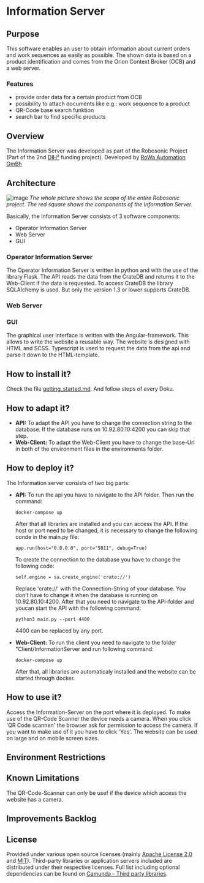 # Information Server

## Purpose
This software enables an user to obtain information about current orders and work sequences as easily as possible. The shown data is based on a product identification and comes from the Orion Context Broker (OCB) and a web server.

### Features
  - provide order data for a certain product from OCB
  - possibility to attach documents like e.g.: work sequence to a product
  - QR-Code base search funktion
  - search bar to find specific products

## Overview
The Information Server was developed as part of the Robosonic Project (Part of the 2nd [DIH²](http://www.dih-squared.eu/) funding project). Developed by [RoWa Automation GmBh](https://www.rowa-automation.at/)

## Architecture

![image](https://user-images.githubusercontent.com/102011176/175545443-489eeeb5-7f34-4d03-aa02-6bf11b5d22fd.png)
*The whole picture shows the scope of the entire Robosonic project. The red square shows the components of the Information Server.*

Basically, the Information Server consists of 3 software components:
  - Operator Information Server
  - Web Server
  - GUI

### Operator Information Server
  The Operator Information Server is written in python and with the use of the library Flask.
  The API reads the data from the CrateDB and returns it to the Web-Client if the data is requested. To access CrateDB the library SQLAlchemy is used. But only the version 1.3 or lower supports CrateDB.


### Web Server

### GUI
  The graphical user interface is written with the Angular-framework. This allows to write the website a reusable way. The website is designed with HTML and SCSS. Typescript is used to request the data from the api and parse it down to the HTML-template.
  

## How to install it?

Check the file [getting_started.md](/docs/getting_started.md). And follow steps of every Doku.

## How to adapt it?
  - **API:** To adapt the API you have to change the connection string to the database.
     If the database runs on 10.92.80.10:4200 you can skip that step.
  - **Web-Client:** To adapt the Web-Client you have to change the base-Url in both of the environment files in the environments folder.

## How to deploy it?
The Information server consists of two big parts:
  - **API:** To run the api you have to navigate to the API folder. Then run the command:

        docker-compose up

    After that all libraries are installed and you can access the API.
    If the host or port need to be changed, it is necessary to change the following conde in the main.py file:
    
        app.run(host="0.0.0.0", port="5011", debug=True)
    To create the connection to the database you have to change the following code:
        
        self.engine = sa.create_engine('crate://')

    Replace 'crate://' with the Connection-String of your database.
    You don't have to change it when the database is running on 10.92.80.10:4200.
    After that you need to navigate to the API-folder and youcan start the API with the following command:
    
        python3 main.py --port 4400
    
    4400 can be replaced by any port.
  - **Web-Client:** To run the client you need to navigate to the folder "Client/InformationServer and run following command:
  
        docker-compose up

    After that, all libraries are automaticaly installed and the website can be started through docker.


## How to use it?
  Access the Information-Server on the port where it is deployed.
  To make use of the QR-Code Scanner the device needs a camera. When you click 'QR Code scannen' the browser ask for permission to access the camera. If you want to make use of it you have to click 'Yes'.
  The website can be used on large and  on mobile screen sizes.


## Environment Restrictions
  

## Known Limitations
  The QR-Code-Scanner can only be usef if the device which access the website has a camera.


## Improvements Backlog

## License
Provided under various open source licenses (mainly [Apache License 2.0](http://www.apache.org/licenses/LICENSE-2.0.html) and [MIT](http://opensource.org/licenses/MIT)). Third-party libraries or application servers included are distributed under their respective licenses. Full list including optional dependencies can be found on [Camunda - Third party libraries](https://docs.camunda.org/manual/7.15/introduction/third-party-libraries/).
